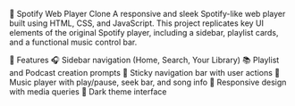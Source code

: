 🎵 Spotify Web Player Clone
A responsive and sleek Spotify-like web player built using HTML, CSS, and JavaScript. This project replicates key UI elements of the original Spotify player, including a sidebar, playlist cards, and a functional music control bar.

🚀 Features
🎧 Sidebar navigation (Home, Search, Your Library)
📚 Playlist and Podcast creation prompts
🔄 Sticky navigation bar with user actions
🎵 Music player with play/pause, seek bar, and song info
📱 Responsive design with media queries
🌙 Dark theme interface
